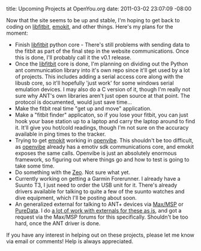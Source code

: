 title: Upcoming Projects at OpenYou.org
date: 2011-03-02 23:07:09 -08:00

Now that the site seems to be up and stable, I'm hoping to get back to
coding on [libfitbit][1], [emokit][2], and other things. Here's my
plans for the moment:

* Finish [libfitbit][1] python core - There's still problems with
  sending data to the fitbit as part of the final step in the website
  communications. Once this is done, I'll probably call it the v0.1
  release.
* Once the [libfitbit][1] core is done, I'm planning on dividing out
  the Python ant communication library into it's own repo since it'll
  get used by a lot of projects. This includes adding a serial access
  core along with the libusb core, so it'll hopefully 'just work' for
  some windows serial emulation devices. I may also do a C version of
  it, though I'm really not sure why ANT's own libraries aren't just
  open source at that point. The protocol is documented, would just
  save time...
* Make the fitbit real time "get up and move" application.
* Make a "fitbit finder" applicaton, so if you lose your fitbit, you
  can just hook your base station up to a laptop and carry the laptop
  around to find it. It'll give you hot/cold readings, though I'm not
  sure on the accuracy available in ping times to the tracker.
* Trying to get [emokit][2] working in [openvibe][3]. This shouldn't
  be too difficult, as [openvibe][3] already has a emotiv sdk
  communications core, and emokit exposes the same calls. Openvibe is
  just an absolutely enormous framework, so figuring out where things
  go and how to test is going to take some time.
* Do something with the [Zeo][4]. Not sure what yet.
* Currently working on getting a Garmin Forerunner. I already have a
  Suunto T3, I just need to order the USB unit for it. There's already
  drivers available for talking to quite a few of the suunto watches
  and dive equipment, which I'll be posting about soon.
* An generalized external for talking to ANT+ devices via [Max/MSP][5]
  or [PureData][6]. I do
  [a lot of work with externals for these as is][7], and got a request
  via the Max/MSP forums for this specifically. Shouldn't be too hard,
  once the ANT driver is done.

If you have any interest in helping out on these projects, please let
me know via email or comments! Help is always appreciated.

[1]: http://www.github.com/qdot/libfitbit
[2]: http://www.github.com/qdot/emokit
[3]: http://openvibe.inria.fr/
[4]: http://www.myzeo.com
[5]: http://www.cycling74.com
[6]: http://www.puredata.info
[7]: http://www.nonpolynomial.com/externals
